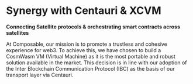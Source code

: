 # Synergy with Centauri & XCVM

__Connecting Satellite protocols & orchestrating smart contracts across satellites__


At Composable, our mission is to promote a trustless and cohesive experience for web3. 
To achieve this, we have chosen to build a CosmWasm VM (Virtual Machine) 
as it is the most portable and robust solution available in the market. 
This decision is in line with our adoption of the Inter Blockchain Communication Protocol (IBC) 
as the basis of our transport layer via Centauri. 

